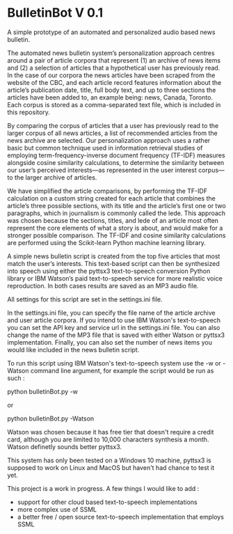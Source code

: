 # BulletinBot V 0.1

A simple prototype of an automated and personalized audio based news bulletin.

The automated news bulletin system’s personalization approach centres around a pair of article corpora that represent (1) an archive of news items and (2) a selection of articles that a hypothetical user has previously read. In the case of our corpora the news articles have been scraped from the website of the CBC, and each article record features information about the article’s publication date, title, full body text, and up to three sections the articles have been added to, an example being: news, Canada, Toronto. Each corpus is stored as a comma-separated text file, which is included in this repository.

By comparing the corpus of articles that a user has previously read to the larger corpus of all news articles, a list of recommended articles from the news archive are selected. Our personalization approach uses a rather basic but common technique used in information retrieval studies of employing term-frequency-inverse document frequency (TF-IDF) measures alongside cosine similarity calculations, to determine the similarity between our user’s perceived interests—as represented in the user interest corpus—to the larger archive of articles.

We have simplified the article comparisons, by performing the TF-IDF calculation on a custom string created for each article that combines the article’s three possible sections, with its title and the article’s first one or two paragraphs, which in journalism is commonly called the lede. This approach was chosen because the sections, titles, and lede of an article most often represent the core elements of what a story is about, and would make for a stronger possible comparison. The TF-IDF and cosine similarity calculations are performed using the Scikit-learn Python machine learning library.

A simple news bulletin script is created from the top five articles that most match the user’s interests. This text-based script can then be synthesized into speech using either the pyttsx3 text-to-speech conversion Python library or IBM Watson’s paid text-to-speech service for more realistic voice reproduction. In both cases results are saved as an MP3 audio file.

All settings for this script are set in the settings.ini file.

In the settings.ini file, you can specify the file name of the article archive and user article corpora. If you intend to use IBM Watson's text-to-speech you can set the API key and service url in the settings.ini file. You can also change the name of the MP3 file that is saved with either Watson or pyttsx3 implementation. Finally, you can also set the number of news items you would like included in the news bulletin script.

To run this script using IBM Watson's text-to-speech system use the -w or -Watson command line argument, for example the script would be run as such :

python bulletinBot.py -w

or

python bulletinBot.py -Watson

Watson was chosen because it has free tier that doesn't require a credit card, although you are limited to 10,000 characters synthesis a month. Watson definetly sounds better pyttsx3.

This system has only been tested on a Windows 10 machine, pyttsx3 is supposed to work on Linux and MacOS but haven't had chance to test it yet.

This project is a work in progress. A few things I would like to add :
- support for other cloud based text-to-speech implementations
- more complex use of SSML
- a better free / open source text-to-speech implementation that employs SSML

